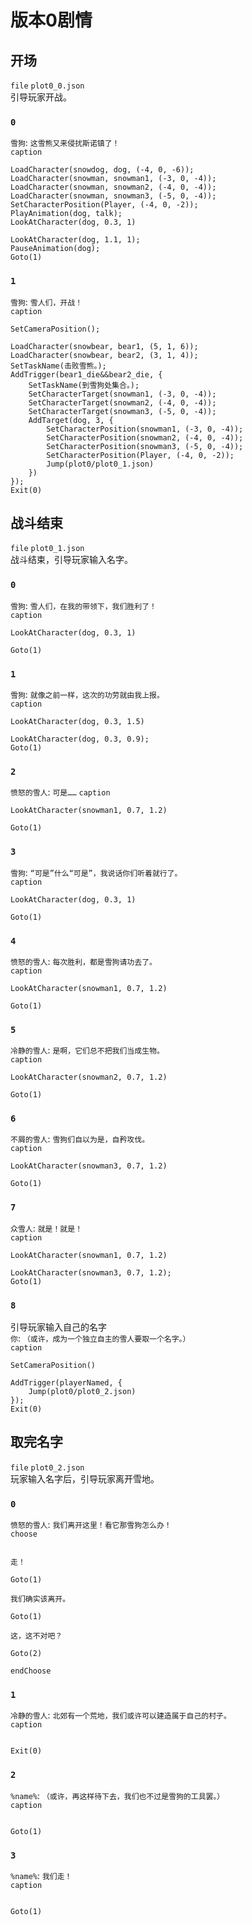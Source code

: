 # 版本0剧情
## 开场
`file` `plot0_0.json`  
引导玩家开战。  
### `0`
`雪狗`: `这雪熊又来侵扰斯诺镇了！`  
`caption`  
```
LoadCharacter(snowdog, dog, (-4, 0, -6));
LoadCharacter(snowman, snowman1, (-3, 0, -4));
LoadCharacter(snowman, snowman2, (-4, 0, -4));
LoadCharacter(snowman, snowman3, (-5, 0, -4));
SetCharacterPosition(Player, (-4, 0, -2));
PlayAnimation(dog, talk);
LookAtCharacter(dog, 0.3, 1)
```
```
LookAtCharacter(dog, 1.1, 1);
PauseAnimation(dog);
Goto(1)
```
### `1`
`雪狗`: `雪人们，开战！`  
`caption`  
```
SetCameraPosition();
```
```
LoadCharacter(snowbear, bear1, (5, 1, 6));
LoadCharacter(snowbear, bear2, (3, 1, 4));
SetTaskName(击败雪熊。);
AddTrigger(bear1_die&&bear2_die, {
    SetTaskName(到雪狗处集合。);
    SetCharacterTarget(snowman1, (-3, 0, -4));
    SetCharacterTarget(snowman2, (-4, 0, -4));
    SetCharacterTarget(snowman3, (-5, 0, -4));
    AddTarget(dog, 3, {
        SetCharacterPosition(snowman1, (-3, 0, -4));
        SetCharacterPosition(snowman2, (-4, 0, -4));
        SetCharacterPosition(snowman3, (-5, 0, -4));
        SetCharacterPosition(Player, (-4, 0, -2));
        Jump(plot0/plot0_1.json)
    })
});
Exit(0)
```
## 战斗结束
`file` `plot0_1.json`  
战斗结束，引导玩家输入名字。  
### `0`
`雪狗`: `雪人们，在我的带领下，我们胜利了！`  
`caption`  
```
LookAtCharacter(dog, 0.3, 1)
```
```
Goto(1)
```
### `1`
`雪狗`: `就像之前一样，这次的功劳就由我上报。`  
`caption`  
```
LookAtCharacter(dog, 0.3, 1.5)
```
```
LookAtCharacter(dog, 0.3, 0.9);
Goto(1)
```
### `2`
`愤怒的雪人`: `可是……`
`caption`  
```
LookAtCharacter(snowman1, 0.7, 1.2)
```
```
Goto(1)
```
### `3`
`雪狗`: `“可是”什么“可是”，我说话你们听着就行了。`  
`caption`  
```
LookAtCharacter(dog, 0.3, 1)
```
```
Goto(1)
```
### `4`
`愤怒的雪人`: `每次胜利，都是雪狗请功去了。`  
`caption`  
```
LookAtCharacter(snowman1, 0.7, 1.2)
```
```
Goto(1)
```
### `5`
`冷静的雪人`: `是啊，它们总不把我们当成生物。`  
`caption`  
```
LookAtCharacter(snowman2, 0.7, 1.2)
```
```
Goto(1)
```
### `6`
`不屑的雪人`: `雪狗们自以为是，自矜攻伐。`  
`caption`  
```
LookAtCharacter(snowman3, 0.7, 1.2)
```
```
Goto(1)
```
### `7`
`众雪人`: `就是！就是！`  
`caption`  
```
LookAtCharacter(snowman1, 0.7, 1.2)
```
```
LookAtCharacter(snowman3, 0.7, 1.2);
Goto(1)
```
### `8`
引导玩家输入自己的名字  
`你`: `（或许，成为一个独立自主的雪人要取一个名字。）`  
`caption`  
```
SetCameraPosition()
```
```
AddTrigger(playerNamed, {
    Jump(plot0/plot0_2.json)
});
Exit(0)
```
## 取完名字
`file` `plot0_2.json`  
玩家输入名字后，引导玩家离开雪地。  
### `0`
`愤怒的雪人`: `我们离开这里！看它那雪狗怎么办！`  
`choose`  
```
```
`走！`  
```
Goto(1)
```
`我们确实该离开。`  
```
Goto(1)
```
`这，这不对吧？`  
```
Goto(2)
```
`endChoose`
### `1`
`冷静的雪人`: `北郊有一个荒地，我们或许可以建造属于自己的村子。`  
`caption`  
```
```
```
Exit(0)
```
### `2`
`%name%`: `（或许，再这样待下去，我们也不过是雪狗的工具罢。）`  
`caption`  
```
```
```
Goto(1)
```
### `3`
`%name%`: `我们走！`  
`caption`  
```
```
```
Goto(1)
```
